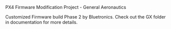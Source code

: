 PX4 Firmware Modification Project - General Aeronautics

Customized Firmware build Phase 2 by Bluetronics.
Check out the GX folder in documentation for more details.
